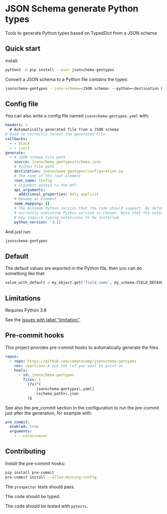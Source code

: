 # JSON Schema generate Python types

Tools to generate Python types based on TypedDict from a JSON schema

## Quick start

install:

```bash
python3 -m pip install --user jsonschema-gentypes
```

Convert a JSON schema to a Python file contains the types:

```bash
jsonschema-gentypes --json-schema=<JSON schema> --python=<destination Python file>
```

## Config file

You can also write a config file named `jsonschema-gentypes.yaml` with:

```yaml
headers: >
  # Automatically generated file from a JSON schema
# Used to correctly format the generated file
callbacks:
  - - black
  - - isort
generate:
  - # JSON schema file path
    source: jsonschema_gentypes/schema.json
    # Python file path
    destination: jsonschema_gentypes/configuration.py
    # The name of the root element
    root_name: Config
    # Argument passed to the API
    api_arguments:
      additional_properties: Only explicit
    # Rename an element
    name_mapping: {}
    # The minimum Python version that the code should support. By default the
    # currently executing Python version is chosen. Note that the output
    # may require typing_extensions to be installed.
    python_version: '3.11'
```

And just run:

```bash
jsonschema-gentypes
```

## Default

The default values are exported in the Python file, then you can do something like that:

```python
value_with_default = my_object.get('field_name', my_schema.FIELD_DEFAULT)
```

## Limitations

Requires Python 3.8

See the [issues with label "limitation"](https://github.com/camptocamp/jsonschema-gentypes/issues?q=is%3Aissue+is%3Aopen+label%3Alimitation).

## Pre-commit hooks

This project provides pre-commit hooks to automatically generate the files.

```yaml
repos:
  - repo: https://github.com/camptocamp/jsonschema-gentypes
    rev: <version> # Use the ref you want to point at
    hools:
      - id: jsonschema-gentypes
        files: |
          (?x)^(
              jsonschema-gentypes\.yaml|
              <schema_path>\.json
          )$
```

See also the pre_commit section in the configuration to run the pre-commit just after the generation, for example with:

```yaml
pre_commit:
  enabled: true
  arguments:
    - --color=never
```

## Contributing

Install the pre-commit hooks:

```bash
pip install pre-commit
pre-commit install --allow-missing-config
```

The `prospector` tests should pass.

The code should be typed.

The code should be tested with `pytests`.
